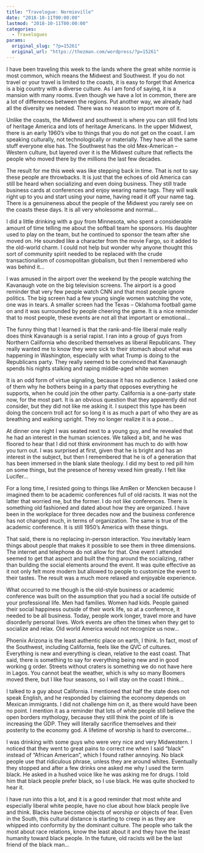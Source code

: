 ```yaml
---
title: "Travelogue: Normieville"
date: "2018-10-11T00:00:00"
lastmod: "2018-10-11T00:00:00"
categories:
  - Travelogues
params:
  original_slug: "?p=15261"
  original_url: "https://thezman.com/wordpress/?p=15261"
---
```


I have been traveling this week to the lands where the great white
normie is most common, which means the Midwest and Southwest. If you do
not travel or your travel is limited to the coasts, it is easy to forget
that America is a big country with a diverse culture. As I am fond of
saying, it is a mansion with many rooms. Even though we have a lot in
common, there are a lot of differences between the regions. Put another
way, we already had all the diversity we needed. There was no reason to
import more of it.

Unlike the coasts, the Midwest and southwest is where you can still find
lots of heritage America and lots of heritage Americans. In the upper
Midwest, there is an early 1960’s vibe to things that you do not get on
the coast. I am speaking culturally, not technologically or materially.
They have all the same stuff everyone else has. The Southwest has the
old Mex-American – Western culture, but layered over it is the Midwest
culture that reflects the people who moved there by the millions the
last few decades.

The result for me this week was like stepping back in time. That is not
to say these people are throwbacks. It is just that the echoes of old
America can still be heard when socializing and even doing business.
They still trade business cards at conferences and enjoy wearing name
tags. They will walk right up to you and start using your name, having
read it off your name tag. There is a genuineness about the people of
the Midwest you rarely see on the coasts these days. It is all very
wholesome and normal…

I did a little drinking with a guy from Minnesota, who spent a
considerable amount of time telling me about the softball team he
sponsors. His daughter used to play on the team, but he continued to
sponsor the team after she moved on. He sounded like a character from
the movie Fargo, so it added to the old-world charm. I could not help
but wonder why anyone thought this sort of community spirit needed to be
replaced with the crude transactionalism of cosmopolitan globalism, but
then I remembered who was behind it…

I was amused in the airport over the weekend by the people watching the
Kavanaugh vote on the big television screens. The airport is a good
reminder that very few people watch CNN and that most people ignore
politics. The big screen had a few young single women watching the vote,
one was in tears. A smaller screen had the Texas – Oklahoma football
game on and it was surrounded by people cheering the game. It is a nice
reminder that to most people, these events are not all that important or
emotional…

The funny thing that I learned is that the rank-and-file liberal male
really does think Kavanaugh is a serial rapist. I ran into a group of
guys from Northern California who described themselves as liberal
Republicans. They really wanted me to know they were sick to their
stomach about what was happening in Washington, especially with what
Trump is doing to the Republicans party. They really seemed to be
convinced that Kavanaugh spends his nights stalking and raping
middle-aged white women

It is an odd form of virtue signaling, because it has no audience. I
asked one of them why he bothers being in a party that opposes
everything he supports, when he could join the other party. California
is a one-party state now, for the most part. It is an obvious question
that they apparently did not consider, but they did not like me asking
it. I suspect this type has been doing the concern troll act for so long
it is as much a part of who they are as breathing and walking upright.
They no longer realize it is a pose…

At dinner one night I was seated next to a young guy, and he revealed
that he had an interest in the human sciences. We talked a bit, and he
was floored to hear that I did not think environment has much to do with
how you turn out. I was surprised at first, given that he is bright and
has an interest in the subject, but then I remembered that he is of a
generation that has been immersed in the blank slate theology. I did my
best to red pill him on some things, but the presence of heresy vexed
him greatly. I felt like Lucifer…

For a long time, I resisted going to things like AmRen or Mencken
because I imagined them to be academic conferences full of old racists.
It was not the latter that worried me, but the former. I do not like
conferences. There is something old fashioned and dated about how they
are organized. I have been in the workplace for three decades now and
the business conference has not changed much, in terms of organization.
The same is true of the academic conference. It is still 1950’s America
with these things.

That said, there is no replacing in-person interaction. You inevitably
learn things about people that makes it possible to see them in three
dimensions. The internet and telephone do not allow for that. One event
I attended seemed to get that aspect and built the thing around the
socializing, rather than building the social elements around the event.
It was quite effective as it not only felt more modern but allowed to
people to customize the event to their tastes. The result was a much
more relaxed and enjoyable experience.

What occurred to me though is the old-style business or academic
conference was built on the assumption that you had a social life
outside of your professional life. Men had families. Women had kids.
People gained their social happiness outside of their work life, so at a
conference, it needed to be all business. Today, people work longer,
travel more and have disorderly personal lives. Work events are often
the times when they get to socialize and relax. Old world America would
not recognize us now…

Phoenix Arizona is the least authentic place on earth, I think. In fact,
most of the Southwest, including California, feels like the QVC of
cultures. Everything is new and everything is clean, relative to the
east coast. That said, there is something to say for everything being
new and in good working g order. Streets without craters is something we
do not have here in Lagos. You cannot beat the weather, which is why so
many Boomers moved there, but I like four seasons, so I will stay on the
coast I think…

I talked to a guy about California. I mentioned that half the state does
not speak English, and he responded by claiming the economy depends on
Mexican immigrants. I did not challenge him on it, as there would have
been no point. I mention it as a reminder that lots of white people
still believe the open borders mythology, because they still think the
point of life is increasing the GDP. They will literally sacrifice
themselves and their posterity to the economy god. A lifetime of worship
is hard to overcome…

I was drinking with some guys who were very nice and very Midwestern. I
noticed that they went to great pains to correct me when I said “black”
instead of “African American”, which I found rather annoying. No black
people use that ridiculous phrase, unless they are around whites.
Eventually they stopped and after a few drinks one asked me why I used
the term black. He asked in a hushed voice like he was asking me for
drugs. I told him that black people prefer black, so I use black. He was
quite shocked to hear it.

I have run into this a lot, and it is a good reminder that most white
and especially liberal white people, have no clue about how black people
live and think. Blacks have become objects of worship or objects of
fear. Even in the South, this cultural distance is starting to creep in
as they are whipped into conformity by the dominant culture. The people
who talk the most about race relations, know the least about it and they
have the least humanity toward black people. In the future, old racists
will be the last friend of the black man…
